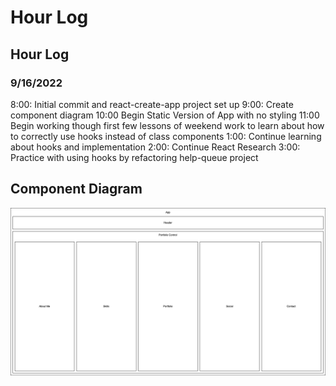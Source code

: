 # Hour Log

## Hour Log

### 9/16/2022

8:00: Initial commit and react-create-app project set up
9:00: Create component diagram
10:00 Begin Static Version of App with no styling
11:00 Begin working though first few lessons of weekend work to learn about how to correctly use hooks instead of class components
1:00: Continue learning about hooks and implementation
2:00: Continue React Research
3:00: Practice with using hooks by refactoring help-queue project

## Component Diagram

![component-diagram](./Portfolio.png)